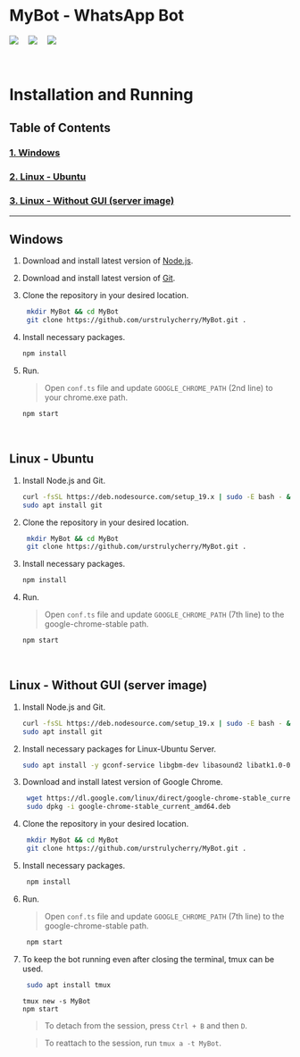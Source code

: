 # **MyBot - WhatsApp Bot**

![](https://img.shields.io/github/stars/urstrulycherry/MyBot?style=social)&emsp;
![](https://img.shields.io/github/forks/urstrulycherry/MyBot?style=flat-square)&emsp;
[![](https://img.shields.io/twitter/url?style=social&url=https%3A%2F%2Fgithub.com%2Furstrulycherry%2FMyBot)](https://twitter.com/intent/tweet?text=Wow:&url=https%3A%2F%2Fgithub.com%2Furstrulycherry%2FMyBot)

<br>

# Installation and Running

## Table of Contents

### [1. Windows](#windows)

### [2. Linux - Ubuntu](#linux---ubuntu)

### [3. Linux - Without GUI (server image)](#linux---without-gui-server-image)

---

## Windows

1. Download and install latest version of [Node.js](https://nodejs.org/en/download/current/).
2. Download and install latest version of [Git](https://git-scm.com/downloads).
3. Clone the repository in your desired location.

   ```bash
    mkdir MyBot && cd MyBot
    git clone https://github.com/urstrulycherry/MyBot.git .
   ```

4. Install necessary packages.

   ```bash
   npm install
   ```

5. Run.

   > Open `conf.ts` file and update `GOOGLE_CHROME_PATH` (2nd line) to your chrome.exe path.

   ```bash
   npm start
   ```

<br/>

## Linux - Ubuntu

1. Install Node.js and Git.

   ```bash
   curl -fsSL https://deb.nodesource.com/setup_19.x | sudo -E bash - && sudo apt-get install -y nodejs
   sudo apt install git
   ```

2. Clone the repository in your desired location.

   ```bash
    mkdir MyBot && cd MyBot
    git clone https://github.com/urstrulycherry/MyBot.git .
   ```

3. Install necessary packages.

   ```bash
   npm install
   ```

4. Run.

   > Open `conf.ts` file and update `GOOGLE_CHROME_PATH` (7th line) to the google-chrome-stable path.

   ```bash
   npm start
   ```

<br/>

## Linux - Without GUI (server image)

1. Install Node.js and Git.

   ```bash
   curl -fsSL https://deb.nodesource.com/setup_19.x | sudo -E bash - && sudo apt-get install -y nodejs
   sudo apt install git
   ```

2. Install necessary packages for Linux-Ubuntu Server.

   ```bash
   sudo apt install -y gconf-service libgbm-dev libasound2 libatk1.0-0 libc6 libcairo2 libcups2 libdbus-1-3 libexpat1 libfontconfig1 libgcc1 libgconf-2-4 libgdk-pixbuf2.0-0 libglib2.0-0 libgtk-3-0 libnspr4 libpango-1.0-0 libpangocairo-1.0-0 libstdc++6 libu2f-udev libvulkan1 libx11-6 libx11-xcb1 libxcb1 libxcomposite1 libxcursor1 libxdamage1 libxext6 libxfixes3 libxi6 libxrandr2 libxrender1 libxss1 libxtst6 ca-certificates fonts-liberation libappindicator1 libnss3 lsb-release xdg-utils wget
   ```

3. Download and install latest version of Google Chrome.

   ```bash
    wget https://dl.google.com/linux/direct/google-chrome-stable_current_amd64.deb
    sudo dpkg -i google-chrome-stable_current_amd64.deb
   ```

4. Clone the repository in your desired location.

   ```bash
    mkdir MyBot && cd MyBot
    git clone https://github.com/urstrulycherry/MyBot.git .
   ```

5. Install necessary packages.

   ```bash
    npm install
   ```

6. Run.

   > Open `conf.ts` file and update `GOOGLE_CHROME_PATH` (7th line) to the google-chrome-stable path.

   ```bash
    npm start
   ```

7. To keep the bot running even after closing the terminal, tmux can be used.

   ```bash
    sudo apt install tmux
   ```

   ```
   tmux new -s MyBot
   npm start

   ```

   > To detach from the session, press `Ctrl + B` and then `D`.

   > To reattach to the session, run `tmux a -t MyBot`.
